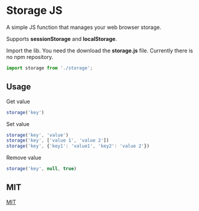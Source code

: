 # Storage JS

A simple JS function that manages your web browser storage.

Supports **sessionStorage** and **localStorage**.

Import the lib. You need the download the **storage.js** file. Currently there is no npm repository.
```js
import storage from './storage';
```

## Usage

Get value
```js
storage('key')
```

Set value
```js
storage('key', 'value')
storage('key', ['value 1', 'value 2'])
storage('key', {'key1': 'value1', 'key2': 'value 2'})
```

Remove value
```js
storage('key', null, true)
```

## MIT

[MIT](http://opensource.org/licenses/MIT)
